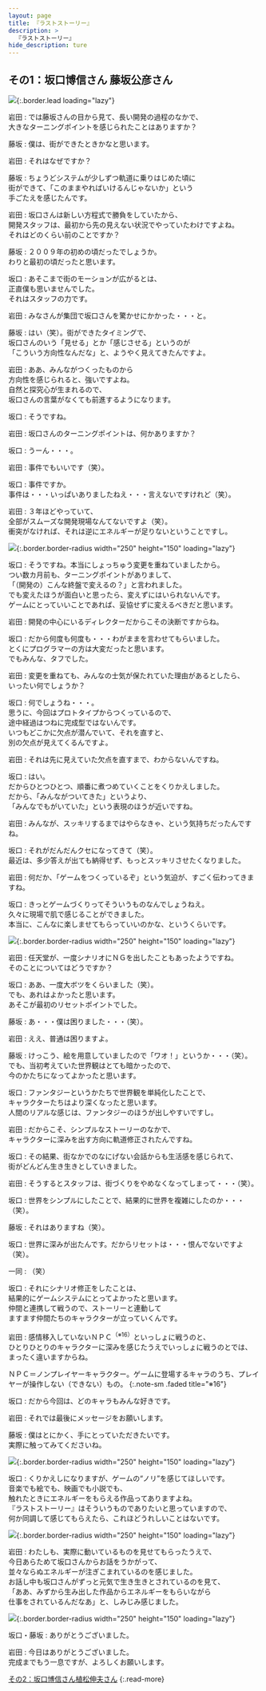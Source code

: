 ```yaml
---
layout: page
title: 『ラストストーリー』
description: >
  『ラストストーリー』
hide_description: ture
---
```


## その1：坂口博信さん 藤坂公彦さん

![](/interviews/jp/wii/slsj/vol1/img/mainvisual6.jpg){:.border.lead loading="lazy"}

岩田
: では藤坂さんの目から見て、長い開発の過程のなかで、<br>大きなターニングポイントを感じられたことはありますか？

藤坂
: 僕は、街ができたときかなと思います。

岩田
: それはなぜですか？

藤坂
: ちょうどシステムが少しずつ軌道に乗りはじめた頃に<br>街ができて、「このままやればいけるんじゃないか」という<br>手ごたえを感じたんです。

岩田
: 坂口さんは新しい方程式で勝負をしていたから、<br>開発スタッフは、最初から先の見えない状況でやっていたわけですよね。<br>それはどのくらい前のことですか？

藤坂
: ２００９年の初めの頃だったでしょうか。<br>わりと最初の頃だったと思います。

坂口
: あそこまで街のモーションが広がるとは、<br>正直僕も思いませんでした。<br>それはスタッフの力です。

岩田
: みなさんが集団で坂口さんを驚かせにかかった・・・と。

藤坂
: はい（笑）。街ができたタイミングで、<br>坂口さんのいう「見せる」とか「感じさせる」というのが<br>「こういう方向性なんだな」と、ようやく見えてきたんですよ。

岩田
: ああ、みんながつくったものから<br>方向性を感じられると、強いですよね。<br>自然と探究心が生まれるので、<br>坂口さんの言葉がなくても前進するようになります。

坂口
: そうですね。

岩田
: 坂口さんのターニングポイントは、何かありますか？

坂口
: うーん・・・。

岩田
: 事件でもいいです（笑）。

坂口
: 事件ですか。<br>事件は・・・いっぱいありましたねえ・・・言えないですけれど（笑）。

岩田
: ３年ほどやっていて、<br>全部がスムーズな開発現場なんてないですよ（笑）。<br>衝突がなければ、それは逆にエネルギーが足りないということですし。

![](/interviews/jp/wii/slsj/vol1/img/photo17.jpg){:.border.border-radius width="250" height="150" loading="lazy"}

坂口
: そうですね。本当にしょっちゅう変更を重ねていましたから。<br>つい数カ月前も、ターニングポイントがありまして、<br>「（開発の）こんな終盤で変えるの？」と言われました。<br>でも変えたほうが面白いと思ったら、変えずにはいられないんです。<br>ゲームにとっていいことであれば、妥協せずに変えるべきだと思います。

岩田
: 開発の中心にいるディレクターだからこその決断ですからね。

坂口
: だから何度も何度も・・・わがままを言わせてもらいました。<br>とくにプログラマーの方は大変だったと思います。<br>でもみんな、タフでした。

岩田
: 変更を重ねても、みんなの士気が保たれていた理由があるとしたら、<br>いったい何でしょうか？

坂口
: 何でしょうね・・・。<br>思うに、今回はプロトタイプからつくっているので、<br>途中経過はつねに完成型ではないんです。<br>いつもどこかに欠点が潜んでいて、それを直すと、<br>別の欠点が見えてくるんですよ。

岩田
: それは先に見えていた欠点を直すまで、わからないんですね。

坂口
: はい。<br>だからひとつひとつ、順番に煮つめていくことをくりかえしました。<br>だから、「みんながついてきた」というより、<br>「みんなでもがいていた」という表現のほうが近いですね。

岩田
: みんなが、スッキリするまではやらなきゃ、という気持ちだったんですね。

坂口
: それがだんだんクセになってきて（笑）。<br>最近は、多少答えが出ても納得せず、もっとスッキリさせたくなりました。

岩田
: 何だか、「ゲームをつくっているぞ」という気迫が、すごく伝わってきますね。

坂口
: きっとゲームづくりってそういうものなんでしょうねえ。<br>久々に現場で肌で感じることができました。<br>本当に、こんなに楽しませてもらっていいのかな、というくらいです。

![](/interviews/jp/wii/slsj/vol1/img/photo18.jpg){:.border.border-radius width="250" height="150" loading="lazy"}

岩田
: 任天堂が、一度シナリオにＮＧを出したこともあったようですね。<br>そのことについてはどうですか？

坂口
: ああ、一度大ボツをくらいました（笑）。<br>でも、あれはよかったと思います。<br>あそこが最初のリセットポイントでした。

藤坂
: あ・・・僕は困りました・・・（笑）。

岩田
: ええ、普通は困りますよ。

藤坂
: けっこう、絵を用意していましたので「ワオ！」というか・・・（笑）。<br>でも、当初考えていた世界観はとても暗かったので、<br>今のかたちになってよかったと思います。

坂口
: ファンタジーというかたちで世界観を単純化したことで、<br>キャラクターたちはより深くなったと思います。<br>人間のリアルな感じは、ファンタジーのほうが出しやすいですし。

岩田
: だからこそ、シンプルなストーリーのなかで、<br>キャラクターに深みを出す方向に軌道修正されたんですね。

坂口
: その結果、街なかでのなにげない会話からも生活感を感じられて、<br>街がどんどん生き生きとしていきました。

岩田
: そうするとスタッフは、街づくりをやめなくなってしまって・・・（笑）。

坂口
: 世界をシンプルにしたことで、結果的に世界を複雑にしたのか・・・（笑）。

藤坂
: それはありますね（笑）。

坂口
: 世界に深みが出たんです。だからリセットは・・・恨んでないですよ（笑）。

一同
: （笑）

坂口
: それにシナリオ修正をしたことは、<br>結果的にゲームシステムにとってよかったと思います。<br>仲間と連携して戦うので、ストーリーと連動して<br>ますます仲間たちのキャラクターが立っていくんです。

岩田
: 感情移入していないＮＰＣ<sup>（※16）</sup>といっしょに戦うのと、<br>ひとりひとりのキャラクターに深みを感じたうえでいっしょに戦うのとでは、<br>まったく違いますからね。

ＮＰＣ＝ノンプレイヤーキャラクター。ゲームに登場するキャラのうち、プレイヤーが操作しない（できない）もの。
{:.note-sm .faded title="※16"}

坂口
: だから今回は、どのキャラもみんな好きです。

岩田
: それでは最後にメッセージをお願いします。

藤坂
: 僕はとにかく、手にとっていただきたいです。<br>実際に触ってみてくださいね。

![](/interviews/jp/wii/slsj/vol1/img/photo19.jpg){:.border.border-radius width="250" height="150" loading="lazy"}

坂口
: くりかえしになりますが、ゲームの“ノリ”を感じてほしいです。<br>音楽でも絵でも、映画でも小説でも、<br>触れたときにエネルギーをもらえる作品ってありますよね。<br>『ラストストーリー』はそういうものでありたいと思っていますので、<br>何か同調して感じてもらえたら、これほどうれしいことはないです。

![](/interviews/jp/wii/slsj/vol1/img/photo20.jpg){:.border.border-radius width="250" height="150" loading="lazy"}

岩田
: わたしも、実際に動いているものを見せてもらったうえで、<br>今日あらためて坂口さんからお話をうかがって、<br>並々ならぬエネルギーが注ぎこまれているのを感じました。<br>お話し中も坂口さんがずっと元気で生き生きとされているのを見て、<br>「ああ、みずから生み出した作品からエネルギーをもらいながら<br>仕事をされているんだなあ」と、しみじみ感じました。

![](/interviews/jp/wii/slsj/vol1/img/photo21.jpg){:.border.border-radius width="250" height="150" loading="lazy"}

坂口・藤坂
: ありがとうございました。

岩田
: 今日はありがとうございました。<br>完成までもう一息ですが、よろしくお願いします。

[その2：坂口博信さん植松伸夫さん](../vol2/1.md)
{:.read-more}

